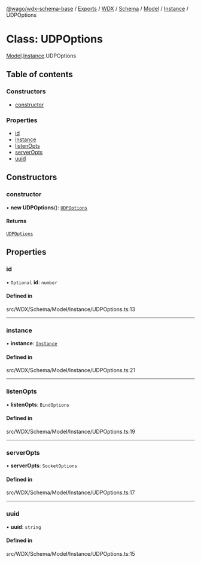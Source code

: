 [@wago/wdx-schema-base](../README.md) / [Exports](../modules.md) / [WDX](../modules/WDX.md) / [Schema](../modules/WDX.Schema.md) / [Model](../modules/WDX.Schema.Model.md) / [Instance](../modules/WDX.Schema.Model.Instance.md) / UDPOptions

# Class: UDPOptions

[Model](../modules/WDX.Schema.Model.md).[Instance](../modules/WDX.Schema.Model.Instance.md).UDPOptions

## Table of contents

### Constructors

- [constructor](WDX.Schema.Model.Instance.UDPOptions.md#constructor)

### Properties

- [id](WDX.Schema.Model.Instance.UDPOptions.md#id)
- [instance](WDX.Schema.Model.Instance.UDPOptions.md#instance)
- [listenOpts](WDX.Schema.Model.Instance.UDPOptions.md#listenopts)
- [serverOpts](WDX.Schema.Model.Instance.UDPOptions.md#serveropts)
- [uuid](WDX.Schema.Model.Instance.UDPOptions.md#uuid)

## Constructors

### constructor

• **new UDPOptions**(): [`UDPOptions`](WDX.Schema.Model.Instance.UDPOptions.md)

#### Returns

[`UDPOptions`](WDX.Schema.Model.Instance.UDPOptions.md)

## Properties

### id

• `Optional` **id**: `number`

#### Defined in

src/WDX/Schema/Model/Instance/UDPOptions.ts:13

___

### instance

• **instance**: [`Instance`](WDX.Schema.Model.Instance.Instance.md)

#### Defined in

src/WDX/Schema/Model/Instance/UDPOptions.ts:21

___

### listenOpts

• **listenOpts**: `BindOptions`

#### Defined in

src/WDX/Schema/Model/Instance/UDPOptions.ts:19

___

### serverOpts

• **serverOpts**: `SocketOptions`

#### Defined in

src/WDX/Schema/Model/Instance/UDPOptions.ts:17

___

### uuid

• **uuid**: `string`

#### Defined in

src/WDX/Schema/Model/Instance/UDPOptions.ts:15
